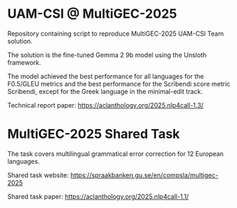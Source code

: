 # UAM-CSI @ MultiGEC-2025 
Repository containing script to reproduce MultiGEC-2025 UAM-CSI Team solution.

The solution is the fine-tuned Gemma 2 9b model using the Unsloth framework.

The model achieved the best performance for all languages for the F0.5/GLEU metrics and the best performance for the Scribendi score metric Scribendi, except for the Greek language in the minimal-edit track.

Technical report paper: https://aclanthology.org/2025.nlp4call-1.3/

# MultiGEC-2025 Shared Task

The task covers multilingual grammatical error correction for 12 European languages.

Shared task website: https://spraakbanken.gu.se/en/compsla/multigec-2025

Shared task paper: https://aclanthology.org/2025.nlp4call-1.1/
